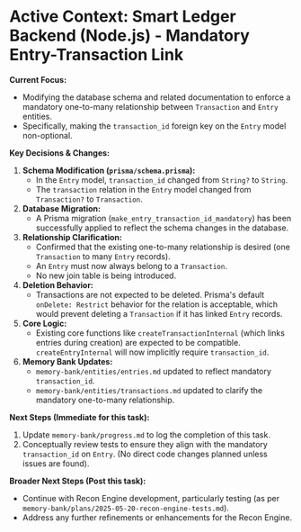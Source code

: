 # Active Context: Smart Ledger Backend (Node.js) - Mandatory Entry-Transaction Link

**Current Focus:**
- Modifying the database schema and related documentation to enforce a mandatory one-to-many relationship between `Transaction` and `Entry` entities.
- Specifically, making the `transaction_id` foreign key on the `Entry` model non-optional.

**Key Decisions & Changes:**
1.  **Schema Modification (`prisma/schema.prisma`):**
    *   In the `Entry` model, `transaction_id` changed from `String?` to `String`.
    *   The `transaction` relation in the `Entry` model changed from `Transaction?` to `Transaction`.
2.  **Database Migration:**
    *   A Prisma migration (`make_entry_transaction_id_mandatory`) has been successfully applied to reflect the schema changes in the database.
3.  **Relationship Clarification:**
    *   Confirmed that the existing one-to-many relationship is desired (one `Transaction` to many `Entry` records).
    *   An `Entry` must now always belong to a `Transaction`.
    *   No new join table is being introduced.
4.  **Deletion Behavior:**
    *   Transactions are not expected to be deleted. Prisma's default `onDelete: Restrict` behavior for the relation is acceptable, which would prevent deleting a `Transaction` if it has linked `Entry` records.
5.  **Core Logic:**
    *   Existing core functions like `createTransactionInternal` (which links entries during creation) are expected to be compatible. `createEntryInternal` will now implicitly require `transaction_id`.
6.  **Memory Bank Updates:**
    *   `memory-bank/entities/entries.md` updated to reflect mandatory `transaction_id`.
    *   `memory-bank/entities/transactions.md` updated to clarify the mandatory one-to-many relationship.

**Next Steps (Immediate for this task):**
1.  Update `memory-bank/progress.md` to log the completion of this task.
2.  Conceptually review tests to ensure they align with the mandatory `transaction_id` on `Entry`. (No direct code changes planned unless issues are found).

**Broader Next Steps (Post this task):**
- Continue with Recon Engine development, particularly testing (as per `memory-bank/plans/2025-05-20-recon-engine-tests.md`).
- Address any further refinements or enhancements for the Recon Engine.
